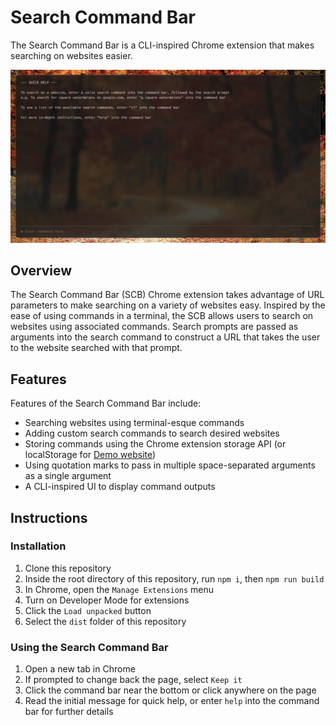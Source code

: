 # Search Command Bar
The Search Command Bar is a CLI-inspired Chrome extension that makes searching on websites easier.

![Search Command Bar](./readme-assets/search-command-bar.png)

## Overview
The Search Command Bar (SCB) Chrome extension takes advantage of URL parameters to make searching on a variety of websites easy. Inspired by the ease of using commands in a terminal, the SCB allows users to search on websites using associated commands. Search prompts are passed as arguments into the search command to construct a URL that takes the user to the website searched with that prompt.

## Features
Features of the Search Command Bar include:
- Searching websites using terminal-esque commands
- Adding custom search commands to search desired websites
- Storing commands using the Chrome extension storage API (or localStorage for [Demo website](https://iii-search-cmd-bar.netlify.app/))
- Using quotation marks to pass in multiple space-separated arguments as a single argument
- A CLI-inspired UI to display command outputs

## Instructions
### Installation
1. Clone this repository
2. Inside the root directory of this repository, run `npm i`, then `npm run build`
3. In Chrome, open the `Manage Extensions` menu
4. Turn on Developer Mode for extensions
5. Click the `Load unpacked` button
6. Select the `dist` folder of this repository

### Using the Search Command Bar
1. Open a new tab in Chrome
2. If prompted to change back the page, select `Keep it`
3. Click the command bar near the bottom or click anywhere on the page
4. Read the initial message for quick help, or enter `help` into the command bar for further details